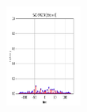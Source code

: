 
<img src="SAC-SPGDM_BadInit.gif" width="150" height="200" alt="SAC-SPGDM from bad initial point"/>
